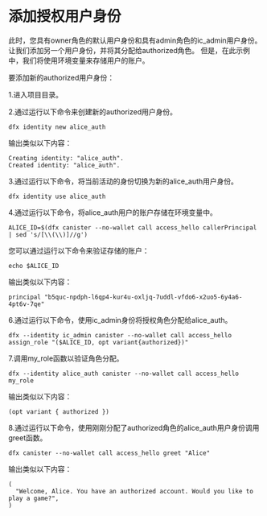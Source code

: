 # 添加授权用户身份

此时，您具有owner角色的默认用户身份和具有admin角色的ic\_admin用户身份。 让我们添加另一个用户身份，并将其分配给authorized角色。 但是，在此示例中，我们将使用环境变量来存储用户的账户。

要添加新的authorized用户身份：

1.进入项目目录。

2.通过运行以下命令来创建新的authorized用户身份。

```text
dfx identity new alice_auth
```

输出类似以下内容：

```text
Creating identity: "alice_auth".
Created identity: "alice_auth".
```

3.通过运行以下命令，将当前活动的身份切换为新的alice\_auth用户身份。

```text
dfx identity use alice_auth
```

4.通过运行以下命令，将alice\_auth用户的账户存储在环境变量中。

```text
ALICE_ID=$(dfx canister --no-wallet call access_hello callerPrincipal | sed 's/[\\(\\)]//g')
```

您可以通过运行以下命令来验证存储的账户：

```text
echo $ALICE_ID
```

输出类似以下内容：

```text
principal "b5quc-npdph-l6qp4-kur4u-oxljq-7uddl-vfdo6-x2uo5-6y4a6-4pt6v-7qe"
```

6.通过运行以下命令，使用ic\_admin身份将授权角色分配给alice\_auth。

```text
dfx --identity ic_admin canister --no-wallet call access_hello assign_role "($ALICE_ID, opt variant{authorized})"
```

7.调用my\_role函数以验证角色分配。

```text
dfx --identity alice_auth canister --no-wallet call access_hello my_role
```

输出类似以下内容：

```text
(opt variant { authorized })
```

8.通过运行以下命令，使用刚刚分配了authorized角色的alice\_auth用户身份调用greet函数。

```text
dfx canister --no-wallet call access_hello greet "Alice"
```

输出类似以下内容：

```text
(
  "Welcome, Alice. You have an authorized account. Would you like to play a game?",
)
```

